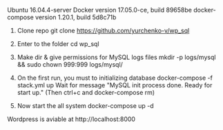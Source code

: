 Ubuntu 16.04.4-server
Docker version 17.05.0-ce, build 89658be
docker-compose version 1.20.1, build 5d8c71b

1. Clone repo
git clone https://github.com/yurchenko-v/wp_sql

2. Enter to the folder
cd wp_sql

3. Make dir & give permissions for MySQL logs files
mkdir -p logs/mysql && sudo chown 999:999 logs/mysql/

4. On the first run, you must to initializing database
docker-compose -f stack.yml up
Wait for message "MySQL init process done. Ready for start up."
(Then ctrl+c and docker-compose rm)
5. Now start the all system
docker-compose up -d

Wordpress is aviable at http://localhost:8000
